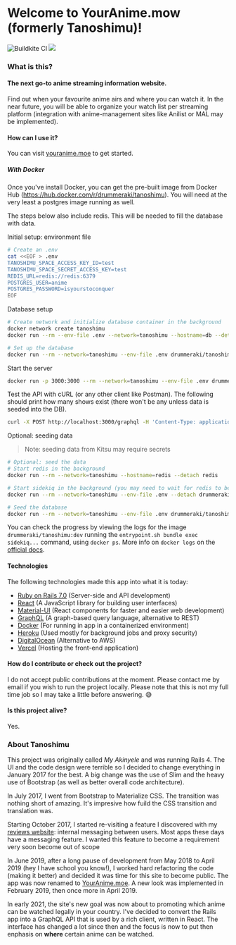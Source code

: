 # Welcome to YourAnime.mow (formerly Tanoshimu)!

<img src="https://badge.buildkite.com/98ef2a29fa705886db86496540edd3be0b331fcdc7cedbecad.svg?branch=heroku" alt="Buildkite CI">
<a href="https://codeclimate.com/github/thedrummeraki/tanoshimu/maintainability"><img src="https://api.codeclimate.com/v1/badges/abb303c2f3865a743c34/maintainability" /></a>

### What is this?

#### The next go-to anime streaming information website.

Find out when your favourite anime airs and where you can watch it. In the near future, you will be able to organize your watch list per streaming platform (integration with anime-management sites like Anilist or MAL may be implemented).

#### How can I use it?

You can visit [youranime.moe](https://youranime.moe) to get started.

##### With Docker

Once you've install Docker, you can get the pre-built image from Docker Hub (https://hub.docker.com/r/drummeraki/tanoshimu). You will need at the very least a postgres image running as well.

The steps below also include redis. This will be needed to fill the database with data.

Initial setup: environment file

```bash
# Create an .env
cat <<EOF > .env
TANOSHIMU_SPACE_ACCESS_KEY_ID=test
TANOSHIMU_SPACE_SECRET_ACCESS_KEY=test
REDIS_URL=redis://redis:6379
POSTGRES_USER=anime
POSTGRES_PASSWORD=isyourstoconquer
EOF
```

Database setup

```bash
# Create network and initialize database container in the background
docker network create tanoshimu
docker run --rm --env-file .env --network=tanoshimu --hostname=db --detach postgres

# Set up the database
docker run --rm --network=tanoshimu --env-file .env drummeraki/tanoshimu:dev bin/rails db:create db:migrate
```

Start the server

```bash
docker run -p 3000:3000 --rm --network=tanoshimu --env-file .env drummeraki/tanoshimu:dev
```

Test the API with cURL (or any other client like Postman). The following should print how many shows exist (there won't be any unless data is seeded into the DB).

```bash
curl -X POST http://localhost:3000/graphql -H 'Content-Type: application/json' -d '{"query": "{browseAll {pageInfo {totalCount}}}"}'
```

Optional: seeding data

> Note: seeding data from Kitsu may require secrets

```bash
# Optional: seed the data
# Start redis in the background
docker run --rm --network=tanoshimu --hostname=redis --detach redis

# Start sidekiq in the background (you may need to wait for redis to be created)
docker run --rm --network=tanoshimu --env-file .env --detach drummeraki/tanoshimu:dev bundle exec sidekiq -q active_storage_analysis -q active_storage_purge -q batch_queue -q sync -q default

# Seed the database
docker run --rm --network=tanoshimu --env-file .env drummeraki/tanoshimu:dev bin/rails db:seed
```

You can check the progress by viewing the logs for the image `drummeraki/tanoshimu:dev` running the `entrypoint.sh bundle exec sidekiq...` command, using `docker ps`. More info on `docker logs` on the [official docs](https://docs.docker.com/engine/reference/commandline/logs).

#### Technologies

The following technologies made this app into what it is today:

- [Ruby on Rails 7.0](http://rubyonrails.org/) (Server-side and API development)
- [React](https://reactjs.org) (A JavaScript library for building user interfaces)
- [Material-UI](https://material-ui.com/) (React components for faster and easier web development)
- [GraphQL](https://graphql.org) (A graph-based query language, alternative to REST)
- [Docker](https://www.docker.com) (For running in app in a containerized environment)
- [Heroku](https://heroku.com) (Used mostly for background jobs and proxy security)
- [DigitalOcean](https://www.digitalocean.com) (Alternative to AWS)
- [Vercel](https://vercel.com) (Hosting the front-end application)

#### How do I contribute or check out the project?

I do not accept public contributions at the moment. Please contact me by email if you wish to run the project locally. Please note that this is not my full time job so I may take a little before answering. 😅

#### Is this project alive?

Yes.

### About Tanoshimu

This project was originally called _My Akinyele_ and was running Rails 4. The UI and the code design
were terrible so I decided to change everything in January 2017 for the best. A big change was the use of
Slim and the heavy use of Bootstrap (as well as better overall code architecture).

In July 2017, I went from Bootstrap to Materialize CSS. The transition was nothing short of amazing. It's
impresive how fuild the CSS transition and translation was.

Starting October 2017, I started re-visiting a feature I discovered with my [reviews website](https://reviews.herokuapp.com):
internal messaging between users. Most apps these days have a messaging feature. I wanted this feature to become a
requirement very soon become out of scope

In June 2019, after a long pause of development from May 2018 to April 2019 (hey I have school you know!), I worked
hard refactoring the code (making it better) and decided it was time for this site to become public. The app was
now renamed to [YourAnime.moe](https://youranime.moe). A new look was implemented in February 2019, then once more
in April 2019.

In early 2021, the site's new goal was now about to promoting which anime can be watched legally in your country. I've decided to convert the Rails app into a GraphQL API that is used by a rich client, written in React. The interface has changed a lot since then and the focus is now to put then enphasis on **where** certain anime can be watched.
